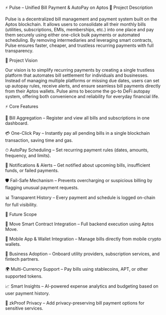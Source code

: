 ⚡ Pulse – Unified Bill Payment & AutoPay on Aptos
📌 Project Description

Pulse is a decentralized bill management and payment system built on the Aptos blockchain. It allows users to consolidate all their monthly bills (utilities, subscriptions, EMIs, memberships, etc.) into one place and pay them securely using either one-click bulk payments or automated scheduling. By removing intermediaries and leveraging smart contracts, Pulse ensures faster, cheaper, and trustless recurring payments with full transparency.

🎯 Project Vision

Our vision is to simplify recurring payments by creating a single trustless platform that automates bill settlement for individuals and businesses. Instead of managing multiple platforms or missing due dates, users can set up autopay rules, receive alerts, and ensure seamless bill payments directly from their Aptos wallets. Pulse aims to become the go-to DeFi autopay system, offering both convenience and reliability for everyday financial life.

⚡ Core Features

📑 Bill Aggregation – Register and view all bills and subscriptions in one dashboard.

💳 One-Click Pay – Instantly pay all pending bills in a single blockchain transaction, saving time and gas.

⏱ AutoPay Scheduling – Set recurring payment rules (dates, amounts, frequency, and limits).

🔔 Notifications & Alerts – Get notified about upcoming bills, insufficient funds, or failed payments.

🛡 Fail-Safe Mechanism – Prevents overcharging or suspicious billing by flagging unusual payment requests.

📊 Transparent History – Every payment and schedule is logged on-chain for full visibility.

🔮 Future Scope

🔗 Move Smart Contract Integration – Full backend execution using Aptos Move.

📱 Mobile App & Wallet Integration – Manage bills directly from mobile crypto wallets.

🤝 Business Adoption – Onboard utility providers, subscription services, and fintech partners.

🌍 Multi-Currency Support – Pay bills using stablecoins, APT, or other supported tokens.

📈 Smart Insights – AI-powered expense analytics and budgeting based on user payment history.

🔐 zkProof Privacy – Add privacy-preserving bill payment options for sensitive services.
